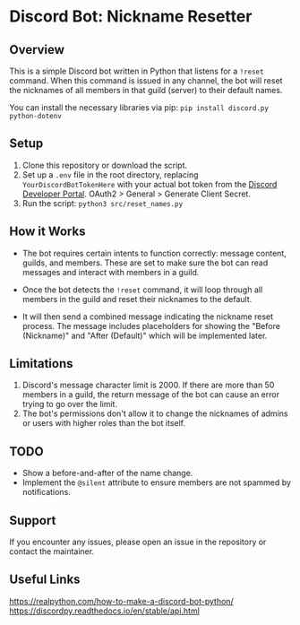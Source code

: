 # Discord Bot: Nickname Resetter

## Overview

This is a simple Discord bot written in Python that listens for a `!reset` command. When this command is issued in any channel, the bot will reset the nicknames of all members in that guild (server) to their default names. 

You can install the necessary libraries via pip:
`pip install discord.py python-dotenv`


## Setup

1. Clone this repository or download the script.
2. Set up a `.env` file in the root directory, replacing `YourDiscordBotTokenHere` with your actual bot token from the [Discord Developer Portal](https://discord.com/developers/applications). OAuth2 > General > Generate Client Secret.
3. Run the script:
`python3 src/reset_names.py`



## How it Works

- The bot requires certain intents to function correctly: message content, guilds, and members. These are set to make sure the bot can read messages and interact with members in a guild.

- Once the bot detects the `!reset` command, it will loop through all members in the guild and reset their nicknames to the default. 

- It will then send a combined message indicating the nickname reset process. The message includes placeholders for showing the "Before (Nickname)" and "After (Default)" which will be implemented later.

## Limitations

1. Discord's message character limit is 2000. If there are more than 50 members in a guild, the return message of the bot can cause an error trying to go over the limit.
2. The bot's permissions don't allow it to change the nicknames of admins or users with higher roles than the bot itself.

## TODO
- Show a before-and-after of the name change.
- Implement the `@silent` attribute to ensure members are not spammed by notifications.

## Support
If you encounter any issues, please open an issue in the repository or contact the maintainer.

## Useful Links
https://realpython.com/how-to-make-a-discord-bot-python/
https://discordpy.readthedocs.io/en/stable/api.html


